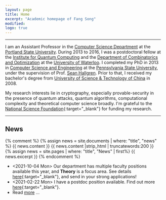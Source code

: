 ```yaml
---
layout: page
title: Home
excerpt: "Academic homepage of Fang Song"
modified: 
logo: true
---
```


--- 

I am an Assistant Professor in the [Computer Science
Department](http://www.pdx.edu/computer-science/) at the [Portland
State University](http://www.pdx.edu/). During 2013 to 2016, I was a
postdoctoral fellow at the [Institute for Quantum
Computing](http://iqc.uwaterloo.ca) and the [Department of
Combinatorics and
Optimization](http://math.uwaterloo.ca/combinatorics-and-optimization/)
at the [University of Waterloo](http://uwaterloo.ca). I completed my
PhD in 2013 in [Computer Science and
Engineering](http://www.cse.psu.edu/) at the [Pennsylvania State
University](http://www.psu.edu), under the supervision of Prof. [Sean
Hallgren](http://www.cse.psu.edu/~hallgren). Prior to that, I received
my bachelor's degree from [University of Science & Technology of
China](http://en.ustc.edu.cn/) in 2008.

My research interests lie in cryptography, especially
provable-security in the presence of quantum attacks, quantum
algorithms, computational complexity and theoretical computer science
broadly. I'm grateful to the [National Science Foundation](https://www.nsf.gov/){:target="_blank"} for funding my
research.

--- 

## News

{% comment %}
{% assign news = site.documents | where: "title", "news" %}
{{ news.content }}
{{ news.content |strip_html | truncatewords:200 }}
{% assign news = site.pages | where: "title", "News" | first%}
{{ news.excerpt }}
{% endcomment %}

*  <2021-10-04 Mon> Our department has multiple faculty positions available this year, and **Theory** is a focus area. See details [here](https://www.pdx.edu/computer-science/open-faculty-positions){:target="_blank"}, and send in your strong applications!
*  <2021-02-22 Mon> I have a postdoc position available. Find out more [here]({{base}}/files/docs/recruit_fangsong.pdf){:target="_blank"}. 
* Read [more]({{base}}/news/) ...



